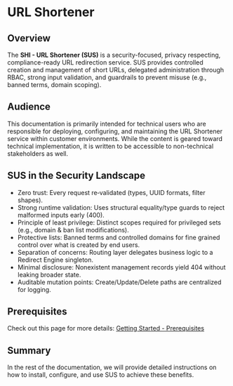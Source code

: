 # URL Shortener

## Overview

The **SHI - URL Shortener (SUS)** is a security-focused, privacy respecting, compliance-ready URL redirection service. SUS provides controlled creation and management of short URLs, delegated administration through RBAC, strong input validation, and guardrails to prevent misuse (e.g., banned terms, domain scoping).

## Audience

This documentation is primarily intended for technical users who are responsible for deploying, configuring, and maintaining the URL Shortener service within customer environments. While the content is geared toward technical implementation, it is written to be accessible to non-technical stakeholders as well.

## SUS in the Security Landscape

- Zero trust: Every request re‑validated (types, UUID formats, filter shapes).
- Strong runtime validation: Uses structural equality/type guards to reject malformed inputs early (400).
- Principle of least privilege: Distinct scopes required for privileged sets (e.g., domain & ban list modifications).
- Protective lists: Banned terms and controlled domains for fine grained control over what is created by end users.
- Separation of concerns: Routing layer delegates business logic to a Redirect Engine singleton.
- Minimal disclosure: Nonexistent management records yield 404 without leaking broader state.
- Auditable mutation points: Create/Update/Delete paths are centralized for logging.

## Prerequisites

Check out this page for more details: [Getting Started - Prerequisites](Prerequisites/index.md)

## Summary

In the rest of the documentation, we will provide detailed instructions on how to install, configure, and use SUS to achieve these benefits.
